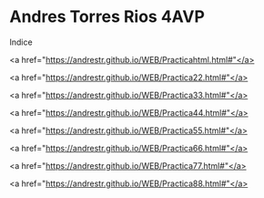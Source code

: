 # Andres Torres Rios 4AVP
Indice

<a href="https://andrestr.github.io/WEB/Practicahtml.html#"</a>

<a href="https://andrestr.github.io/WEB/Practica22.html#"</a>

<a href="https://andrestr.github.io/WEB/Practica33.html#"</a>

<a href="https://andrestr.github.io/WEB/Practica44.html#"</a>

<a href="https://andrestr.github.io/WEB/Practica55.html#"</a>

<a href="https://andrestr.github.io/WEB/Practica66.html#"</a>

<a href="https://andrestr.github.io/WEB/Practica77.html#"</a>

<a href="https://andrestr.github.io/WEB/Practica88.html#"</a>
